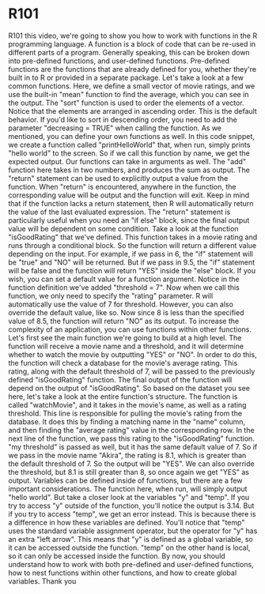 # R101
R101
 this video, we're going to show you how to work with functions in the R programming
language.
A function is a block of code that can be re-used in different parts of a program.
Generally speaking, this can be broken down into pre-defined functions, and user-defined
functions.
Pre-defined functions are the functions that are already defined for you, whether they're
built in to R or provided in a separate package.
Let's take a look at a few common functions.
Here, we define a small vector of movie ratings, and we use the built-in "mean" function to
find the average, which you can see in the output.
The "sort" function is used to order the elements of a vector.
Notice that the elements are arranged in ascending order.
This is the default behavior.
If you'd like to sort in descending order, you need to add the parameter "decreasing
= TRUE" when calling the function.
As we mentioned, you can define your own functions as well.
In this code snippet, we create a function called "printHelloWorld" that, when run, simply
prints "hello world" to the screen.
So if we call this function by name, we get the expected output.
Our functions can take in arguments as well.
The "add" function here takes in two numbers, and produces the sum as output.
The "return" statement can be used to explicitly output a value from the function.
When "return" is encountered, anywhere in the function, the corresponding value will
be output and the function will exit.
Keep in mind that if the function lacks a return statement, then R will automatically
return the value of the last evaluated expression.
The "return" statement is particularly useful when you need an "if else" block, since the
final output value will be dependent on some condition.
Take a look at the function "isGoodRating" that we've defined.
This function takes in a movie rating and runs through a conditional block.
So the function will return a different value depending on the input.
For example, if we pass in 6, the "if" statement will be "true" and "NO" will be returned.
But if we pass in 9.5, the "if" statement will be false and the function will return
"YES" inside the "else" block.
If you wish, you can set a default value for a function argument.
Notice in the function definition we've added "threshold = 7".
Now when we call this function, we only need to specify the "rating" parameter.
R will automatically use the value of 7 for threshold.
However, you can also override the default value, like so.
Now since 8 is less than the specified value of 8.5, the function will return "NO" as its
output.
To increase the complexity of an application, you can use functions within other functions.
Let's first see the main function we're going to build at a high level.
The function will receive a movie name and a threshold, and it will determine whether
to watch the movie by outputting "YES" or "NO".
In order to do this, the function will check a database for the movie's average rating.
This rating, along with the default threshold of 7, will be passed to the previously defined
"isGoodRating" function.
The final output of the function will depend on the output of "isGoodRating".
So based on the dataset you see here, let's take a look at the entire function's structure.
The function is called "watchMovie", and it takes in the movie's name, as well as a rating
threshold.
This line is responsible for pulling the movie's rating from the database.
It does this by finding a matching name in the "name" column, and then finding the "average
rating" value in the corresponding row.
In the next line of the function, we pass this rating to the "isGoodRating" function.
"my threshold" is passed as well, but it has the same default value of 7.
So if we pass in the movie name "Akira", the rating is 8.1, which is greater than the default
threshold of 7.
So the output will be "YES".
We can also override the threshold, but 8.1 is still greater than 8, so once again we
get "YES" as output.
Variables can be defined inside of functions, but there are a few important considerations.
The function here, when run, will simply output "hello world".
But take a closer look at the variables "y" and "temp".
If you try to access "y" outside of the function, you'll notice the output is 3.14.
But if you try to access "temp", we get an error instead.
This is because there is a difference in how these variables are defined.
You'll notice that "temp" uses the standard variable assignment operator, but the operator
for "y" has an extra "left arrow".
This means that "y" is defined as a global variable, so it can be accessed outside the
function.
"temp" on the other hand is local, so it can only be accessed inside the function.
By now, you should understand how to work with both pre-defined and user-defined functions,
how to nest functions within other functions, and how to create global variables.
Thank you
